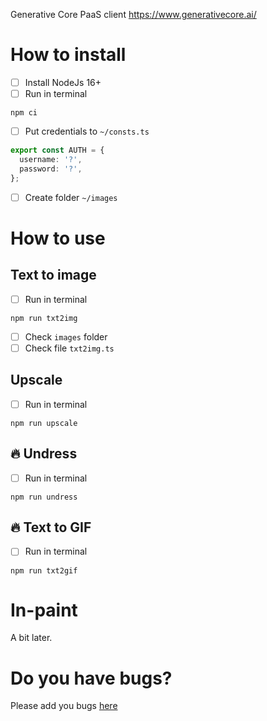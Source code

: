 Generative Core PaaS client https://www.generativecore.ai/

# How to install

- [ ] Install NodeJs 16+
- [ ] Run in terminal

```
npm ci
```

- [ ] Put credentials to `~/consts.ts`

```ts
export const AUTH = {
  username: '?',
  password: '?',
};
```

- [ ] Create folder `~/images`

# How to use

## Text to image

- [ ] Run in terminal

```
npm run txt2img
```

- [ ] Check `images` folder
- [ ] Check file `txt2img.ts`

## Upscale

- [ ] Run in terminal

```
npm run upscale
```

## 🔥 Undress

- [ ] Run in terminal

```
npm run undress
```

## 🔥 Text to GIF

- [ ] Run in terminal

```
npm run txt2gif
```

# In-paint

A bit later.

# Do you have bugs?

Please add you bugs [here](https://gitlab.com/realistic-ai/paas-client/-/issues)